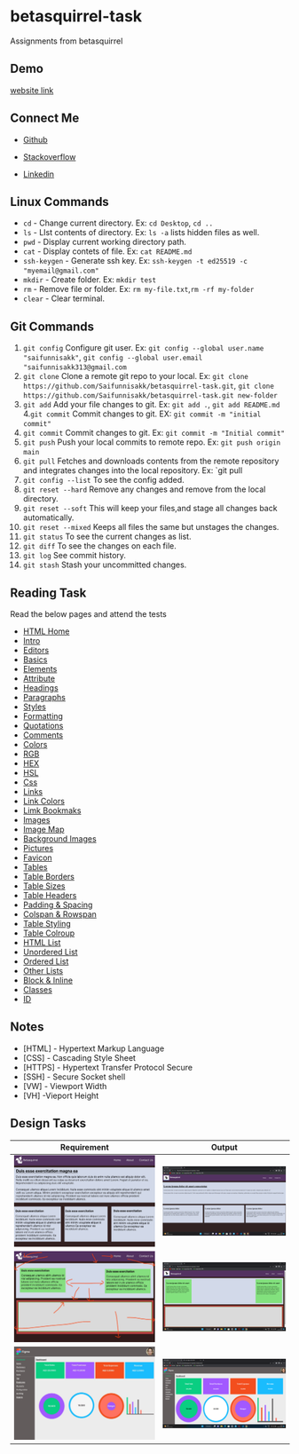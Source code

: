 # betasquirrel-task

Assignments from betasquirrel

## Demo

[website link](https://saifunnisakk.github.io/betasquirrel-task/)

## Connect Me

- [Github](https://github.com/Saifunnisakk/betasquirrel-task)

- [Stackoverflow](https://stackoverflow.com/users/21194370/saifunnisa-kk?tab=profile)

- [Linkedin](https://www.linkedin.com/in/saifunnisa-k-k-655210261)

## Linux Commands

- `cd` - Change current directory. Ex: `cd Desktop`, `cd ..`
- `ls` - LIst contents of directory. Ex: `ls -a` lists hidden files as well.
- `pwd` - Display current working directory path.
- `cat` - Display contets of file. Ex: `cat README.md`
- `ssh-keygen` - Generate ssh key. Ex: `ssh-keygen -t ed25519 -c "myemail@gmail.com"`
- `mkdir` - Create folder. Ex: `mkdir test`
- `rm` - Remove file or folder. Ex: `rm my-file.txt`,`rm -rf my-folder`
- `clear` - Clear terminal.

## Git Commands

1. `git config` Configure git user. Ex: `git config --global user.name "saifunnisakk"`, `git config --global user.email "saifunnisakk313@gmail.com`
2. `git clone` Clone a remote git repo to your local. Ex: `git clone  https://github.com/Saifunnisakk/betasquirrel-task.git`, `git clone https://github.com/Saifunnisakk/betasquirrel-task.git new-folder`
3. `git add` Add your file changes to git. Ex: `git add .`, `git add README.md` 4.`git commit` Commit changes to git. EX: `git commit -m "initial commit"`
4. `git commit` Commit changes to git. Ex: `git commit -m "Initial commit"`
5. `git push` Push your local commits to remote repo. Ex: `git push origin main`
6. `git pull` Fetches and downloads contents from the remote repository and integrates changes into the local repository. Ex: `git pull <remote>
7. `git config --list` To see the config added.
8. `git reset --hard` Remove any changes and remove from the local directory.
9. `git reset --soft` This will keep your files,and stage all changes back automatically.
10. `git reset --mixed` Keeps all files the same but unstages the changes.
11. `git status` To see the current changes as list.
12. `git diff` To see the changes on each file.
13. `git log` See commit history.
14. `git stash` Stash your uncommitted changes.

## Reading Task

Read the below pages and attend the tests

- [HTML Home](https://www.w3schools.com/html/default.asp)
- [Intro](https://www.w3schools.com/html/html_intro.asp)
- [Editors](https://www.w3schools.com/html/html_editors.asp)
- [Basics](https://www.w3schools.com/html/html_basic.asp)
- [Elements](https://www.w3schools.com/html/html_elements.asp)
- [Attribute](https://www.w3schools.com/html/html_attributes.asp)
- [Headings](https://www.w3schools.com/html/html_headings.asp)
- [Paragraphs](https://www.w3schools.com/html/html_paragraphs.asp)
- [Styles](https://www.w3schools.com/html/html_styles.asp)
- [Formatting](https://www.w3schools.com/html/html_formatting.asp)
- [Quotations](https://www.w3schools.com/html/html_quotation_elements.asp)
- [Comments](https://www.w3schools.com/html/html_comments.asp)
- [Colors](https://www.w3schools.com/html/html_colors.asp)
- [RGB](https://www.w3schools.com/html/html_colors_rgb.asp)
- [HEX](https://www.w3schools.com/html/html_colors_hex.asp)
- [HSL](https://www.w3schools.com/html/html_colors_hsl.asp)
- [Css](https://www.w3schools.com/html/html_css.asp)
- [Links](https://www.w3schools.com/html/html_links.asp)
- [Link Colors](https://www.w3schools.com/html/html_links_colors.asp)
- [Limk Bookmaks](https://www.w3schools.com/html/html_favicon.asp)
- [Images](https://www.w3schools.com/html/html_images.asp)
- [Image Map](https://www.w3schools.com/html/html_images_imagemap.asp)
- [Background Images](https://www.w3schools.com/html/html_images_background.asp)
- [Pictures](https://www.w3schools.com/html/html_images_picture.asp)
- [Favicon](https://www.w3schools.com/html/html_favicon.asp)
- [Tables](https://www.w3schools.com/html/html_tables.asp)
- [Table Borders](https://www.w3schools.com/html/html_table_borders.asp)
- [Table Sizes](https://www.w3schools.com/html/html_table_sizes.asp)
- [Table Headers](https://www.w3schools.com/html/html_table_headers.asp)
- [Padding & Spacing](https://www.w3schools.com/html/html_table_padding_spacing.asp)
- [Colspan & Rowspan](https://www.w3schools.com/html/html_table_colspan_rowspan.asp)
- [Table Styling](https://www.w3schools.com/html/html_table_styling.asp)
- [Table Colroup](https://www.w3schools.com/html/html_table_colgroup.asp)
- [HTML List](https://www.w3schools.com/html/html_lists.asp)
- [Unordered List](https://www.w3schools.com/html/html_lists_unordered.asp)
- [Ordered List](https://www.w3schools.com/html/html_lists_ordered.asp)
- [Other Lists](https://www.w3schools.com/html/html_lists_other.asp)
- [Block & Inline](https://www.w3schools.com/html/html_blocks.asp)
- [Classes](https://www.w3schools.com/html/html_classes.asp)
- [ID](https://www.w3schools.com/html/html_id.asp)

## Notes

- [HTML] - Hypertext Markup Language
- [CSS] - Cascading Style Sheet
- [HTTPS] - Hypertext Transfer Protocol Secure
- [SSH] - Secure Socket shell
- [VW] - Viewport Width
- [VH] -Vieport Height

## Design Tasks

| Requirement                        | Output                               |
| ---------------------------------- | ------------------------------------ |
| ![task1](task-1/images/task-1.jpg) | ![output1](screenshots/output-1.png) |
| ![task2](task-2/images/task-2.jpg) | ![output2](screenshots/output-2.png) |
| ![task4](task-4/images/task-4.jpg) | ![output3](screenshots/output-3.png) |
